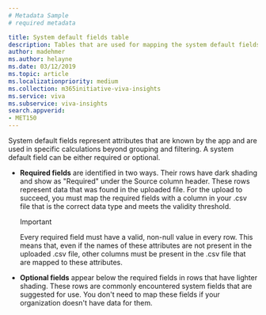 ```yaml
---
# Metadata Sample
# required metadata

title: System default fields table
description: Tables that are used for mapping the system default fields.   
author: madehmer
ms.author: helayne
ms.date: 03/12/2019
ms.topic: article
ms.localizationpriority: medium 
ms.collection: m365initiative-viva-insights 
ms.service: viva 
ms.subservice: viva-insights 
search.appverid: 
- MET150 
---
```



<!-- NOTE: "System default fields" is the proper term. We are temporarily using "system fields" in the subsequent uploads topic because that's what the UI has on the mapping screens for subsequent uploads. 
That UI will change soon (probably spring 2019). After that happens, use only the sys-default-fields include file (this .md file), not the sibling one for "system fields" to explain the table by that name.  
-->

System default fields represent attributes that are known by the app and are used in specific calculations beyond grouping and filtering. A system default field can be either required or optional.

* **Required fields** are identified in two ways. Their rows have dark shading and show as "Required" under the Source column header. These rows represent data that was found in the uploaded file. For the upload to succeed, you must map the required fields with a column in your .csv file that is the correct data type and meets the validity threshold.

   >[!Important]
   >Every required field must have a valid, non-null value in every row. This means that, even if the names of these attributes are not present in the uploaded .csv file, other columns must be present in the .csv file that are mapped to these attributes.

* **Optional fields** appear below the required fields in rows that have lighter shading. These rows are commonly encountered system fields that are suggested for use. You don't need to map these fields if your organization doesn't have data for them.